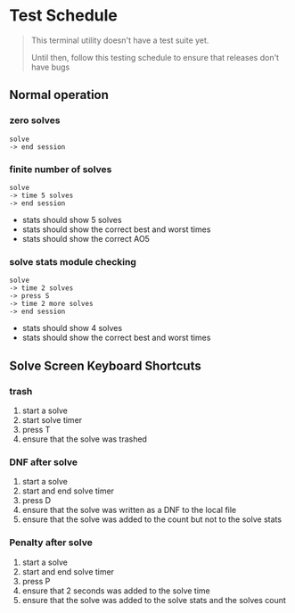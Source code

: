 # Test Schedule

> This terminal utility doesn't have a test suite yet.
>
> Until then, follow this testing schedule to ensure that releases don't have
> bugs

## Normal operation

### zero solves

```
solve
-> end session
```

### finite number of solves

```
solve
-> time 5 solves
-> end session
```

- stats should show 5 solves
- stats should show the correct best and worst times
- stats should show the correct AO5

### solve stats module checking

```
solve
-> time 2 solves
-> press S
-> time 2 more solves
-> end session
```

- stats should show 4 solves
- stats should show the correct best and worst times

## Solve Screen Keyboard Shortcuts

### trash

1. start a solve
2. start solve timer
3. press T
4. ensure that the solve was trashed

### DNF after solve

1. start a solve
2. start and end solve timer
3. press D
4. ensure that the solve was written as a DNF to the local file
5. ensure that the solve was added to the count but not to the solve stats

### Penalty after solve

1. start a solve
2. start and end solve timer
3. press P
4. ensure that 2 seconds was added to the solve time
5. ensure that the solve was added to the solve stats and the solves count
